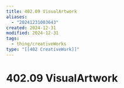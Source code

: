 ```yaml
---
title: 402.09 VisualArtwork
aliases:
  - "20241231003643"
created: 2024-12-31
modified: 2024-12-31
tags:
  - thing/creativeWorks
type: "[[402 CreativeWork]]"
---
```

# 402.09 VisualArtwork
